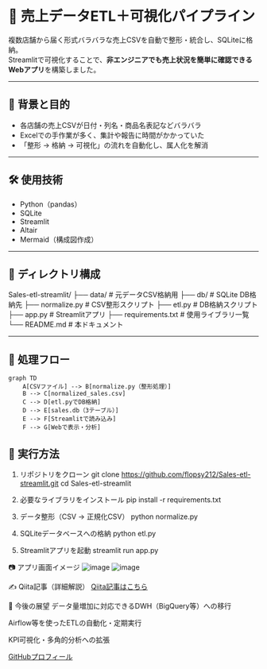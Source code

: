 # 🧾 売上データETL＋可視化パイプライン

複数店舗から届く形式バラバラな売上CSVを自動で整形・統合し、SQLiteに格納。  
Streamlitで可視化することで、**非エンジニアでも売上状況を簡単に確認できるWebアプリ**を構築しました。

---

## 📌 背景と目的

- 各店舗の売上CSVが日付・列名・商品名表記などバラバラ  
- Excelでの手作業が多く、集計や報告に時間がかかっていた  
- 「整形 → 格納 → 可視化」の流れを自動化し、属人化を解消

---

## 🛠 使用技術

- Python（pandas）
- SQLite
- Streamlit
- Altair
- Mermaid（構成図作成）

---

## 📁 ディレクトリ構成

Sales-etl-streamlit/
├── data/ # 元データCSV格納用
├── db/ # SQLite DB格納先
├── normalize.py # CSV整形スクリプト
├── etl.py # DB格納スクリプト
├── app.py # Streamlitアプリ
├── requirements.txt # 使用ライブラリ一覧
└── README.md # 本ドキュメント


---

## 🔄 処理フロー

```mermaid
graph TD
    A[CSVファイル] --> B[normalize.py（整形処理）]
    B --> C[normalized_sales.csv]
    C --> D[etl.pyでDB格納]
    D --> E[sales.db（3テーブル）]
    E --> F[Streamlitで読み込み]
    F --> G[Webで表示・分析]
```
## 🚀 実行方法
 1. リポジトリをクローン
git clone https://github.com/flopsy212/Sales-etl-streamlit.git
cd Sales-etl-streamlit

 2. 必要なライブラリをインストール
pip install -r requirements.txt

 3. データ整形（CSV → 正規化CSV）
python normalize.py

 4. SQLiteデータベースへの格納
python etl.py

 5. Streamlitアプリを起動
streamlit run app.py


📷 アプリ画面イメージ
![image](https://github.com/user-attachments/assets/ab39ccd4-9124-4059-b3f9-97d6d8360444)
![image](https://github.com/user-attachments/assets/309b3da5-5751-4347-9223-aad40431fa88)

✍ Qiita記事（詳細解説）
[Qiita記事はこちら](https://qiita.com/flopsy_tech/items/def6a3f746bfd440c3f6)

💬 今後の展望
データ量増加に対応できるDWH（BigQuery等）への移行

Airflow等を使ったETLの自動化・定期実行

KPI可視化・多角的分析への拡張

[GitHubプロフィール](https://github.com/flopsy212)
